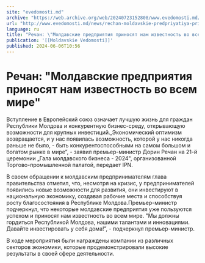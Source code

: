 ```yaml
---
site: "evedomosti.md"
archive: "https://web.archive.org/web/20240723152808/www.evedomosti.md/news/rechan-moldavskie-predpriyatiya-prinosyat-nam-izvestnost-vo"
url: "http://www.evedomosti.md/news/rechan-moldavskie-predpriyatiya-prinosyat-nam-izvestnost-vo"
language: ru
title: "Речан: \"Молдавские предприятия приносят нам известность во всем мире\""
publication: '[[Moldavskie Vedomosti]]'
published: 2024-06-06T10:56
---
```


# Речан: "Молдавские предприятия приносят нам известность во всем мире"

Вступление в Европейский союз означает лучшую жизнь для граждан Республики Молдова и конкурентную бизнес-среду, открывающую возможности для крупных инвестиций.„Экономический оптимизм возвращается, и у нас появилась возможность, которой у нас никогда раньше не было, - быть конкурентоспособными на самом большом и богатом рынке в мире”, - заявил премьер-министр Дорин Речан на 21-й церемонии „Гала молдавского бизнеса - 2024", организованной Торгово-промышленной палатой, передает IPN.

В своем обращении к молдавским предпринимателям глава правительства отметил, что, несмотря на кризис, у предпринимателей появились новые возможности для развития, они инвестируют в национальную экономику, создавая рабочие места и способствуя росту благосостояния в Республике Молдова.Премьер-министр подчеркнул, что некоторые молдавские предприятия уже пользуются успехом и приносят нам известность во всем мире. "Мы должны гордиться Республикой Молдова, нашими талантами и инновациями. Давайте инвестировать у себя дома!”, - подчеркнул премьер-министр.

В ходе мероприятия были награждены компании из различных секторов экономики, которые продемонстрировали высокие результаты в своей сфере деятельности.
